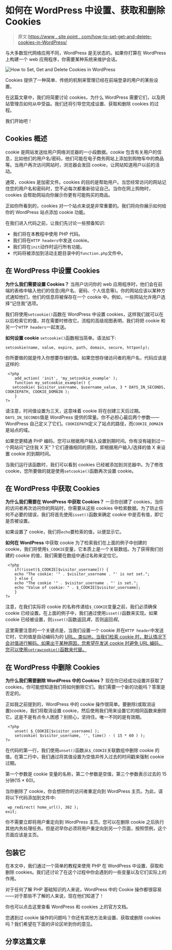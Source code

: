 # 如何在 WordPress 中设置、获取和删除 Cookies

> 原文:[https://www . site point . com/how-to-set-get-and-delete-cookies-in-WordPress/](https://www.sitepoint.com/how-to-set-get-and-delete-cookies-in-wordpress/)

与大多数现代网络应用不同，WordPress 是无状态的。如果你打算在 WordPress 上构建一个 web 应用程序，你需要某种系统来维护会话。

![How to Set, Get and Delete Cookies in WordPress](../Images/13580e6704ada3c6e12bceedf61fa0e6.png)

Cookies 提供了一种简单、传统的机制来管理已经在前端登录的用户的某些设置。

在这篇文章中，我们将简要讨论 cookies，为什么 WordPress 需要它们，以及网站管理员如何从中受益。我们还将引导您完成设置、获取和删除 cookies 的过程。

我们开始吧！

## Cookies 概述

cookie 是网站发送给用户网络浏览器的一小段数据。cookie 包含有关用户的信息，比如他们的用户名/密码，他们可能在电子商务网站上添加到购物车中的商品等。当用户再次访问网站时，浏览器会发回 cookie，让网站知道用户以前的活动。

通常，cookies 是加密文件。cookies 的目的是帮助用户。当您经常访问的网站记住您的用户名和密码时，您不必每次都重新验证自己。当你在网上购物时，cookies 会帮助网站向你展示你更有可能购买的商品。

正如你所看到的，cookies 对一个站点来说是非常重要的。我们将向你展示如何给你的 WordPress 站点添加 cookie 功能。

在我们进入代码之前，让我们先讨论一些预备知识:

*   我们将在本教程中使用 PHP 代码。
*   我们将在`HTTP headers`中发送 cookie。
*   我们将在`init`动作时运行所有功能。
*   代码将被添加到活动主题目录中的`function.php`文件中。

## 在 WordPress 中设置 Cookies

**为什么我们需要设置 Cookies？**
当用户访问你的 web 应用程序时，他们会在前端的表格中输入他们的信息(用户名、密码、个人信息等)。你的网站应该以某种方式通知他们，他们的信息将被保存在一个 cookie 中。例如，一些网站允许用户选择“记住我”选项。

我们将使用`setcookie()`函数在 WordPress 中设置 cookies，这样我们就可以在以后检索它的值，并在需要时修改它。流程的高级视图表明，我们将把 cookie 和另一个`HTTP headers`一起发送。

**如何设置 cookie**
`setcookie()`函数相当简单。语法如下:

```
setcookie(name, value, expire, path, domain, secure, httponly); 
```

你所要做的就是传入你想要存储的值。如果您想存储访问者的用户名，代码应该是这样的:

```
 <?php
    add_action( 'init', 'my_setcookie_example' );
    function my_setcookie_example() {
   setcookie( $visitor_username, $username_value, 3 * DAYS_IN_SECONDS, COOKIEPATH, COOKIE_DOMAIN );
    }
?> 
```

请注意，时间值设置为三天，这意味着 cookie 将在创建三天后过期。`DAYS_IN_SECONDS`值是 WordPress 提供的常量。你不必担心最后两个参数——WordPress 自己定义了它们。`COOKIEPATH`定义了站点的路径，而`COOKIE_DOMAIN`是站点的域。

如果您更精通 PHP 编码，您可以根据用户输入设置到期时间。你有没有碰到过一个网站问“记住我 X 天”？它们遵循相同的原则，即根据用户输入/选择的值 X 来设置 cookie 的到期时间。

当我们运行该函数时，我们可以看到 cookies 已经被添加到浏览器中。为了修改 cookie，您所要做的就是使用`setcookie()`函数再次设置 cookie。

## 在 WordPress 中获取 Cookies

**为什么我们需要在 WordPress 中获取 Cookies？**
一旦你创建了 cookies，当你的访问者再次访问你的网站时，你需要从这些 cookies 中检索数据。为了防止任何不必要的错误，我们将首先使用`isset()`函数来确定 cookie 中是否有值，即它是否被设置。

如果设置了 cookie，我们将`echo`要检索的值，以便显示它。

**如何在 WordPress**
中获取 cookie 为了检索我们在上面的例子中创建的 cookie，我们将使用`$_COOKIE`变量，它本质上是一个关联数组。为了获得我们创建的 cookie 的值，我们需要在数组中通过名称来定位它。

```
 <?php
    if(!isset($_COOKIE[$visitor_username])) {
    echo "The cookie: '" . $visitor_username . "' is not set.";
    } else {
    echo "The cookie '" . $visitor_username . "' is set.";
    echo "Value of cookie: " . $_COOKIE[$visitor_username];
    }
?> 
```

注意，在我们实际将 cookie 的名称传递给`$_COOKIE`变量之前，我们必须确保 cookie 已经设置。在上面的例子中，我们通过使用`isset()`函数来实现。如果 cookie 已经被设置，则`isset()`函数返回*真*，否则返回*假*。

这里需要注意的一个关键点是，当我们设置一个 cookie 并在`HTTP header`中发送它时，它的值是自动编码为的 [URL。类似地，当我们检索 cookie 时，默认情况下会对值进行解码。如果出于某种原因，您希望在发送 cookie 时避免 URL 编码，您可以使用`setrawcookie()`函数来代替。](http://www.w3schools.com/php/php_cookies.asp)

## 在 WordPress 中删除 Cookies

**为什么我们需要删除 WordPress 中的 Cookies？**
现在你已经成功设置并获取了 cookies，你可能想知道我们将如何删除它们。我们需要一个新的功能吗？答案是否定的。

正如我之前提到的，WordPress 中的 cookie 操作很简单。要删除(或取消设置)cookie，我们将取消设置 cookie，然后使用我们用来设置它的相同函数来删除它。这是不是有点令人困惑？别担心，坚持住。唯一不同的是有效期。

```
 <?php
    unset( $_COOKIE[$visitor_username] );
    setcookie( $visitor_username, '', time() - ( 15 * 60 ) );
?> 
```

在代码的第一行，我们使用`unset()`函数从`$_COOKIE`关联数组中删除 cookie 的值。在第二行中，我们通过将其值设置为空值并传入过去的时间戳来强制 cookie 过期。

第一个参数是 cookie 变量的名称，第二个参数是空值，第三个参数表示过去的 15 分钟(15 * 60)。

当你删除了 cookie，你会想把你的访问者重定向到 WordPress 主页。为此，请将以下代码添加到文件中:

```
 wp_redirect( home_url(), 302 );
exit; 
```

你不需要立即将用户重定向到 WordPress 主页。您可以在删除 cookie 之后执行其他内务处理任务。但是迟早你必须将用户重定向到另一个页面，按照惯例，这个页面应该是主页。

## 包装它

在本文中，我们通过一个简单的教程来使用 PHP 在 WordPress 中设置、获取和删除 cookies。我们还讨论了在这个过程中你会遇到的一些变量以及它们实际上的作用。

对于任何了解 PHP 基础知识的人来说，WordPress 中的 Cookie 操作都很容易——对于那些不了解的人来说，现在他们知道了！

你也可以点击这里查看 WordPress 和 cookies 上的官方文档。

您遇到过 cookie 操作的问题吗？你还有其他方法来设置、获取或删除 cookies 吗？我们希望在下面的评论区听到你的意见。

## 分享这篇文章